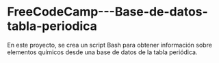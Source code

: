 # FreeCodeCamp---Base-de-datos-tabla-periodica
En este proyecto, se crea un script Bash para obtener información sobre elementos químicos desde una base de datos de la tabla periódica.
